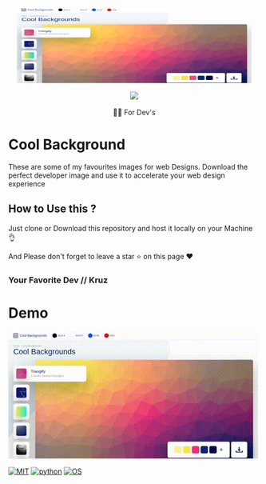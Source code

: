 <p align="center">
  <img src="https://github.com/KruZira/Cool-Background/blob/master/img.png" width="470" height="150">
</p>

<p align="center"><img src="https://img.shields.io/badge/Version-1.01-brightgreen"></p>
<p align="center">
  <a href="https://github.com/kruzira">
  </a>
</p>
<p align="center">
  👩‍💻 For Dev's
</p>

# Cool Background

These are some of my favourites images for web Designs.
Download the perfect developer image and use it to accelerate your web design experience



## How to Use this ?

Just clone or Download this repository and host it locally on your Machine 👌

And Please don't forget to leave a star ⭐ on this page ❤️

### Your Favorite Dev // Kruz 


# Demo
![Demo](https://github.com/KruZira/Cool-Background/raw/master/image.gif)


[![MIT](https://img.shields.io/packagist/l/doctrine/orm.svg)](https://github.com/Manisso/Crips/blob/master/LICENSE)
[![python](https://img.shields.io/badge/python-3.8-brightgreen.svg)](https://www.python.org/downloads/release/python-3811/)
[![OS](https://img.shields.io/badge/Tested%20On-Linux%20|%20windows%20|%20Android-yellowgreen.svg)](https://termux.com/)
